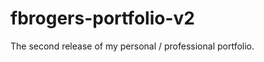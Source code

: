 fbrogers-portfolio-v2
=====================

The second release of my personal / professional portfolio.
